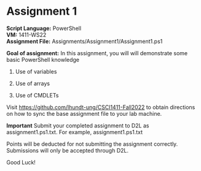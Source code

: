 ﻿# Assignment 1

**Script Language:** PowerShell </br>
**VM:** 1411-WS22</br>
**Assignment File:** Assignments/Assignment1/Assignment1.ps1</br>

**Goal of assignment:** In this assignment, you will will demonstrate some basic PowerShell knowledge

1. Use of variables

2. Use of arrays

3. Use of CMDLETs

Visit https://github.com/lhundt-ung/CSCI1411-Fall2022  to obtain directions on how to sync the base assignment file to your lab machine.

**Important** Submit your completed assignment to D2L as assignment1.ps1.txt. For example, assignment1.ps1.txt

Points will be deducted for not submitting the assignment correctly. Submissions will only be accepted through D2L. 

Good Luck!
